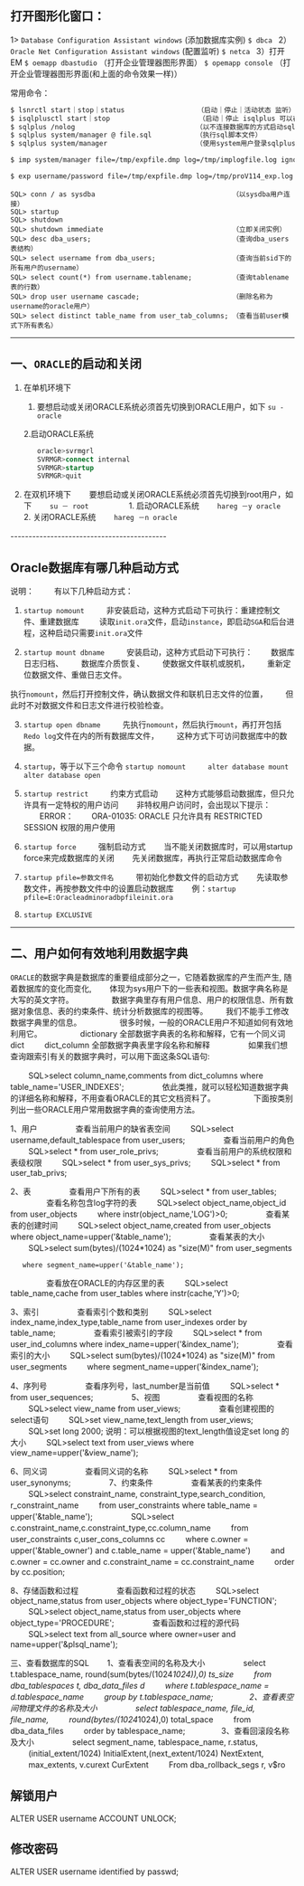 ## 打开图形化窗口： 
1> `Database Configuration Assistant windows`    (添加数据库实例) 
`$ dbca `
2）`Oracle Net Configuration Assistant windows`  (配置监听) 
`$ netca `
3）打开EM 
`$ oemapp dbastudio`                            （打开企业管理器图形界面） 
`$ opemapp console`                             （打开企业管理器图形界面(和上面的命令效果一样)） 

 

 

常用命令： 
```bash
$ lsnrctl start｜stop｜status                  （启动｜停止｜活动状态 监听） 
$ isqlplusctl start｜stop                      （启动｜停止 isqlplus 可以在浏览器登录 5560端口） 
$ sqlplus /nolog                              （以不连接数据库的方式启动sqlplus） 
$ sqlplus system/manager @ file.sql           （执行sql脚本文件） 
$ sqlplus system/manager                      （使用system用户登录sqlplus） 

$ imp system/manager file=/tmp/expfile.dmp log=/tmp/implogfile.log ignore=y fromuser=expuser touser=impuser  （用户模式表数据导入，如果没有特别指定值，就使用默认的值）      

$ exp username/password file=/tmp/expfile.dmp log=/tmp/proV114_exp.log                                       （用户模式表数据导出，这是最简单的导出方法） 
```
 

```shell
SQL> conn / as sysdba                                  （以sysdba用户连接） 
SQL> startup 
SQL> shutdown 
SQL> shutdown immediate                                （立即关闭实例） 
SQL> desc dba_users;                                   （查询dba_users表结构） 
SQL> select username from dba_users;                   （查询当前sid下的所有用户的username） 
SQL> select count(*) from username.tablename;          （查询tablename表的行数） 
SQL> drop user username cascade;                       （删除名称为username的oracle用户） 
SQL> select distinct table_name from user_tab_columns; （查看当前user模式下所有表名）
```
 

-----------------------------------

## 一、`ORACLE`的启动和关闭 
1. 在单机环境下 
　　
    1. 要想启动或关闭ORACLE系统必须首先切换到ORACLE用户，如下 
    `su - oracle` 

    2.启动ORACLE系统 
    ```sql
    　　oracle>svrmgrl 
    　　SVRMGR>connect internal 
    　　SVRMGR>startup 
    　　SVRMGR>quit 
    ```
 

2. 在双机环境下 
　　要想启动或关闭ORACLE系统必须首先切换到root用户，如下 
　　`su － root `
　　 
　　1. 启动ORACLE系统 
　　`hareg －y oracle `
　　 
　　2. 关闭ORACLE系统 
　　`hareg －n oracle `
　

-------------------------------------------　 
## Oracle数据库有哪几种启动方式 


说明： 　　 
有以下几种启动方式： 

1. `startup nomount `
　　非安装启动，这种方式启动下可执行：重建控制文件、重建数据库 
　　 
读取`init.ora`文件，启动`instance`，即启动`SGA`和后台进程，这种启动只需要`init.ora`文件

 

2. `startup mount dbname `
　　安装启动，这种方式启动下可执行： 
　　数据库日志归档、 
　　数据库介质恢复、 
　　使数据文件联机或脱机， 
　　重新定位数据文件、重做日志文件。

执行`nomount`，然后打开控制文件，确认数据文件和联机日志文件的位置， 
　　但此时不对数据文件和日志文件进行校验检查。

3. `startup open dbname `
　　先执行`nomount`，然后执行`mount`，再打开包括`Redo log`文件在内的所有数据库文件， 
　　这种方式下可访问数据库中的数据。 

4. `startup`，等于以下三个命令 
   `startup nomount `
　　`alter database mount`
　　`alter database open`

5. `startup restrict `
　　约束方式启动 
　　这种方式能够启动数据库，但只允许具有一定特权的用户访问 
　　非特权用户访问时，会出现以下提示： 
　　ERROR： 
　　ORA-01035: ORACLE 只允许具有 RESTRICTED SESSION 权限的用户使用 

6. `startup force `
　　强制启动方式 
　　当不能关闭数据库时，可以用startup force来完成数据库的关闭 
　　先关闭数据库，再执行正常启动数据库命令

7. `startup pfile=参数文件名 `
　　带初始化参数文件的启动方式 
　　先读取参数文件，再按参数文件中的设置启动数据库 
　　例：`startup pfile=E:Oracleadminoradbpfileinit.ora `

8. `startup EXCLUSIVE `

---------------------------------------
## 二、用户如何有效地利用数据字典 

`ORACLE`的数据字典是数据库的重要组成部分之一，它随着数据库的产生而产生, 随着数据库的变化而变化, 
　　体现为sys用户下的一些表和视图。数据字典名称是大写的英文字符。 
　　 
　　 数据字典里存有用户信息、用户的权限信息、所有数据对象信息、表的约束条件、统计分析数据库的视图等。 
　　我们不能手工修改数据字典里的信息。 
　　 
　　 很多时候，一般的ORACLE用户不知道如何有效地利用它。 
　　 
　　 dictionary 全部数据字典表的名称和解释，它有一个同义词dict 
　　 dict_column 全部数据字典表里字段名称和解释 
　　 
　　 如果我们想查询跟索引有关的数据字典时，可以用下面这条SQL语句: 

 


　　 SQL>select column_name,comments from dict_columns where table_name='USER_INDEXES'; 
　　 
　　 依此类推，就可以轻松知道数据字典的详细名称和解释，不用查看ORACLE的其它文档资料了。 
　　 
　　 下面按类别列出一些ORACLE用户常用数据字典的查询使用方法。

 

 1、用户 
　　 
　　 查看当前用户的缺省表空间 
　　 SQL>select username,default_tablespace from user_users; 
　　 
　　 查看当前用户的角色 
　　 SQL>select * from user_role_privs; 
　　 
　　 查看当前用户的系统权限和表级权限 
　　 SQL>select * from user_sys_privs; 
　　 SQL>select * from user_tab_privs; 

 

 

 2、表 
　　 
　　 查看用户下所有的表 
　　 SQL>select * from user_tables; 
　　 
　　 查看名称包含log字符的表 
　　 SQL>select object_name,object_id from user_objects 
　　 where instr(object_name,'LOG')>0; 
　　 
　　 查看某表的创建时间 
　　 SQL>select object_name,created from user_objects where object_name=upper('&table_name'); 
　　 
　　 查看某表的大小 
　　 SQL>select sum(bytes)/(1024*1024) as "size(M)" from user_segments 

       where segment_name=upper('&table_name'); 
　　 
　　 查看放在ORACLE的内存区里的表 
　　 SQL>select table_name,cache from user_tables where instr(cache,'Y')>0;

 

3、索引 
　　 
　　 查看索引个数和类别 
　　 SQL>select index_name,index_type,table_name from user_indexes order by table_name; 
　　 
　　 查看索引被索引的字段 
　　 SQL>select * from user_ind_columns where index_name=upper('&index_name'); 
　　 
　　 查看索引的大小 
　　 SQL>select sum(bytes)/(1024*1024) as "size(M)" from user_segments 
　　 where segment_name=upper('&index_name'); 

 

4、序列号 
　　 
　　 查看序列号，last_number是当前值 
　　 SQL>select * from user_sequences; 
　　 
　　 5、视图 
　　 
　　 查看视图的名称 
　　 SQL>select view_name from user_views; 
　　 
　　 查看创建视图的select语句 
　　 SQL>set view_name,text_length from user_views; 
　　 SQL>set long 2000; 说明：可以根据视图的text_length值设定set long 的大小 
　　 SQL>select text from user_views where view_name=upper('&view_name'); 

 

6、同义词 
　　 
　　 查看同义词的名称 
　　 SQL>select * from user_synonyms; 
　　 
　　 7、约束条件 
　　 
　　 查看某表的约束条件 
　　 SQL>select constraint_name, constraint_type,search_condition, r_constraint_name 
　　 from user_constraints where table_name = upper('&table_name'); 
　　 
　　 SQL>select c.constraint_name,c.constraint_type,cc.column_name 
　　 from user_constraints c,user_cons_columns cc 
　　 where c.owner = upper('&table_owner') and c.table_name = upper('&table_name') 
　　 and c.owner = cc.owner and c.constraint_name = cc.constraint_name 
　　 order by cc.position; 

 

 8、存储函数和过程 
　　 
　　 查看函数和过程的状态 
　　 SQL>select object_name,status from user_objects where object_type='FUNCTION'; 
　　 SQL>select object_name,status from user_objects where object_type='PROCEDURE'; 
　　 
　　 查看函数和过程的源代码 
　　 SQL>select text from all_source where owner=user and name=upper('&plsql_name'); 

 

三、查看数据库的SQL 
　　1、查看表空间的名称及大小 
　　 
　　 select t.tablespace_name, round(sum(bytes/(1024*1024)),0) ts_size 
　　 from dba_tablespaces t, dba_data_files d 
　　 where t.tablespace_name = d.tablespace_name 
　　 group by t.tablespace_name; 
　　 
　　2、查看表空间物理文件的名称及大小 
　　 
　　 select tablespace_name, file_id, file_name, 
　　 round(bytes/(1024*1024),0) total_space 
　　 from dba_data_files 
　　 order by tablespace_name; 
　　 
　　3、查看回滚段名称及大小 
　　 
　　 select segment_name, tablespace_name, r.status, 
　　 (initial_extent/1024) InitialExtent,(next_extent/1024) NextExtent, 
　　 max_extents, v.curext CurExtent 
　　 From dba_rollback_segs r, v$ro 




## 解锁用户
ALTER USER username ACCOUNT UNLOCK;
## 修改密码
ALTER USER username identified by passwd;